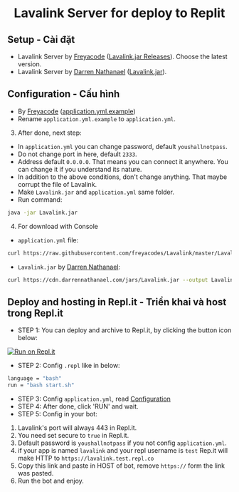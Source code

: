 <h1 align="center"> Lavalink Server for deploy to Replit </h1>

## Setup - Cài đặt


- Lavalink Server by [Freyacode](https://github.com/freyacodes) ([Lavalink.jar Releases](https://github.com/freyacodes/Lavalink/releases)). Choose the latest version.
- Lavalink Server by [Darren Nathanael](https://darrennathanael.com/) ([Lavalink.jar](https://cdn.darrennathanael.com/jars/Lavalink.jar)).

## Configuration - Cấu hình
- By [Freyacode](https://github.com/freyacodes) ([application.yml.example](https://raw.githubusercontent.com/freyacodes/Lavalink/master/LavalinkServer/application.yml.example))
- Rename `application.yml.example` to `application.yml`.
3. After done, next step:
- In `application.yml` you can change password, default `youshallnotpass`.
- Do not change port in here, default `2333`.
- Address default `0.0.0.0`. That means you can connect it anywhere. You can change it if you understand its nature.
- In addition to the above conditions, don't change anything. That maybe corrupt the file of Lavalink.
- Make `Lavalink.jar` and `application.yml` same folder.
- Run command:
```sh
java -jar Lavalink.jar
```
4. For download with Console
- `application.yml` file:
```sh
curl https://raw.githubusercontent.com/freyacodes/Lavalink/master/LavalinkServer/application.yml.example --output application.yml
```
- `Lavalink.jar` by [Darren Nathanael](https://darrennathanael.com/):
```sh
curl https://cdn.darrennathanael.com/jars/Lavalink.jar --output Lavalink.jar
```

## Deploy and hosting in Repl.it - Triển khai và host trong Repl.it
- STEP 1: You can deploy and archive to Repl.it, by clicking the button icon below:

[![Run on Repl.it](https://repl.it/badge/github/SudhanPlayz/Discord-MusicBot)](https://repl.it/github/maskiilovmai/lavalink)

- STEP 2: Config `.repl` like in below:
```sh
language = "bash"
run = "bash start.sh"
```
- STEP 3: Config `application.yml`, read [Configuration](https://github.com/maskiilovmai/lavalink#configuration---c%E1%BA%A5u-h%C3%ACnh)
- STEP 4: After done, click 'RUN' and wait.
- STEP 5: Config in your bot:
1. Lavalink's port will always 443 in Repl.it.
2. You need set secure to `true` in Repl.it.
3. Default password is `youshallnotpass` if you not config `application.yml`.
4. if your app is named `lavalink` and your repl username is `test` Rep.it will make HTTP to `https://lavalink.test.repl.co`
5. Copy this link and paste in HOST of bot, remove `https://` form the link was pasted.
6. Run the bot and enjoy.